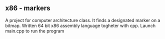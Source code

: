 ## x86 - markers
A project for computer architecture class.
It finds a designated marker on a bitmap.
Written 64 bit x86 assembly language togheter with cpp.
Launch main.cpp to run the program
